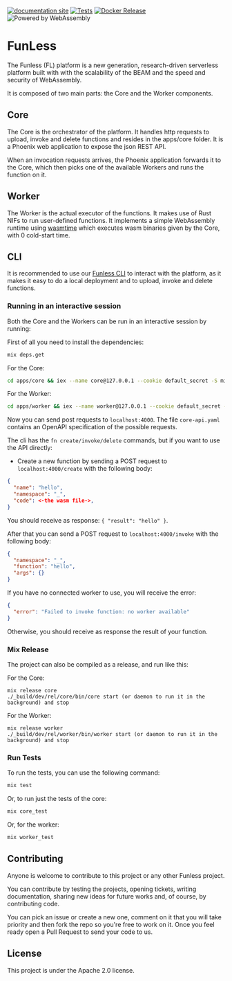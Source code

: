 <!--
  ~ Copyright 2022 Giuseppe De Palma, Matteo Trentin
  ~
  ~ Licensed under the Apache License, Version 2.0 (the "License");
  ~ you may not use this file except in compliance with the License.
  ~ You may obtain a copy of the License at
  ~
  ~ http://www.apache.org/licenses/LICENSE-2.0
  ~
  ~ Unless required by applicable law or agreed to in writing, software
  ~ distributed under the License is distributed on an "AS IS" BASIS,
  ~ WITHOUT WARRANTIES OR CONDITIONS OF ANY KIND, either express or implied.
  ~ See the License for the specific language governing permissions and
  ~ limitations under the License.
-->


[![documentation site](https://img.shields.io/website?label=Documentation&url=https%3A%2F%2Ffunless.dev)](https://funless.dev)
[![Tests](https://github.com/funlessdev/funless/actions/workflows/test.yml/badge.svg)](https://github.com/funlessdev/funless/actions/workflows/test.yml)
[![Docker Release](https://github.com/funlessdev/funless/actions/workflows/image-release.yml/badge.svg)](https://github.com/funlessdev/funless/packages)
![Powered by WebAssembly](https://img.shields.io/badge/powered%20by-WebAssembly-orange.svg)<br />

# FunLess
The Funless (FL) platform is a new generation, research-driven serverless platform built with with the scalability of the BEAM and the speed 
and security of WebAssembly. 

It is composed of two main parts: the Core and the Worker components.

## Core

The Core is the orchestrator of the platform. It handles http requests to upload, invoke and delete functions and resides in the apps/core folder. It is 
a Phoenix web application to expose the json REST API.

When an invocation requests arrives, the Phoenix application forwards it to the Core, which then picks one of the available Workers 
and runs the function on it.

## Worker 

The Worker is the actual executor of the functions. It makes use of Rust NIFs to run user-defined functions. It implements
a simple WebAssembly runtime using [wasmtime](https://wasmtime.dev/) which executes wasm binaries given by the Core, with 0 cold-start time.

## CLI

It is recommended to use our [Funless CLI](https://github.com/funlessdev/fl-cli) to interact with the platform, as it makes it easy to
do a local deployment and to upload, invoke and delete functions.

### Running in an interactive session

Both the Core and the Workers can be run in an interactive session by running:


First of all you need to install the dependencies:

```bash
mix deps.get
```

For the Core: 

```bash
cd apps/core && iex --name core@127.0.0.1 --cookie default_secret -S mix phx.server
```

For the Worker:

```bash
cd apps/worker && iex --name worker@127.0.0.1 --cookie default_secret -S mix
```

Now you can send post requests to `localhost:4000`. The file `core-api.yaml` contains an OpenAPI specification of the possible requests.

The cli has the `fn create/invoke/delete` commands, but if you want to use the API directly: 

- Create a new function by sending a POST request to `localhost:4000/create` with the following body:
```json
{
  "name": "hello",
  "namespace": "_",
  "code": <-the wasm file->,
}
```

You should receive as response: `{ "result": "hello" }`.

After that you can send a POST request to `localhost:4000/invoke` with the following body:
```json
{
  "namespace": "_",
  "function": "hello",
  "args": {}
}
```

If you have no connected worker to use, you will receive the error:
```json
{
  "error": "Failed to invoke function: no worker available"
}
```

Otherwise, you should receive as response the result of your function.

### Mix Release

The project can also be compiled as a release, and run like this:

For the Core: 
```
mix release core
./_build/dev/rel/core/bin/core start (or daemon to run it in the background) and stop 
```

For the Worker:
```
mix release worker
./_build/dev/rel/worker/bin/worker start (or daemon to run it in the background) and stop 
```

### Run Tests

To run the tests, you can use the following command:

```bash
mix test
```

Or, to run just the tests of the core:

```bash
mix core_test
```

Or, for the worker:

```bash
mix worker_test
```

## Contributing
Anyone is welcome to contribute to this project or any other Funless project. 

You can contribute by testing the projects, opening tickets, writing documentation, sharing new ideas for future works and, of course,
by contributing code. 

You can pick an issue or create a new one, comment on it that you will take priority and then fork the repo so you're free to work on it.
Once you feel ready open a Pull Request to send your code to us.


## License

This project is under the Apache 2.0 license.